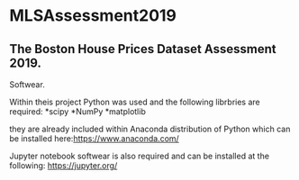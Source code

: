 #  MLSAssessment2019

## The Boston House Prices Dataset Assessment 2019.

Softwear.

Within theis project Python was used and the following librbries are required:
   *scipy
   *NumPy
   *matplotlib

they are already included within Anaconda distribution of Python which can be installed here:https://www.anaconda.com/
   
Jupyter notebook softwear is also required and can be installed at the following: https://jupyter.org/

